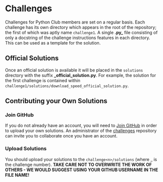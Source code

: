 # Challenges
Challenges for Python Club members are set on a regular basis.  Each challenge has its own directory which appears in the root of the repository; the first of which was aptly name ```challenge1```.  A single **.py_** file consisting of only a docstring of the challenge instructions features in each directory.  This can be used as a template for the solution.

## Official Solutions

Once an official solution is available it will be placed in the ```solutions``` directory with the suffix **_official_solution.py**.  For example, the solution for the first challenge is contained within ```challenge1/solutions/download_speed_official_solution.py```.

## Contributing your Own Solutions

### Join GitHub

If you do not already have an account, you will need to [Join GitHub](https://github.com/join) in order to upload your own solutions.  An administrator of the [challenges](https://github.com/ty1er-durden/challenges/) repository can invite you to collaborate once you have an account.

### Upload Solutions

You should upload your solutions to the ```challenge<n>/solutions``` (where _<n> is the challenge number).  **TAKE CARE NOT TO OVERWRITE THE WORK OF OTHERS - WE WOULD SUGGEST USING YOUR GITHUB USERNAME IN THE FILE NAME!**